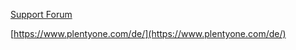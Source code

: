 [Support Forum](https://forum.plentymarkets.com/c/app-pos)

[https://www.plentyone.com/de/](https://www.plentyone.com/de/)